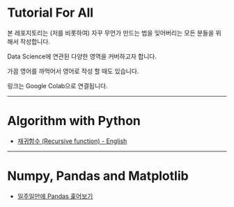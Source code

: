 # Tutorial For All

본 레포지토리는 (저를 비롯하여) 자꾸 무언가 만드는 법을 잊어버리는 모든 분들을 위해서 작성합니다.

Data Science에 연관된 다양한 영역을 커버하고자 합니다.

가끔 영어를 까먹어서 영어로 작성 할 때도 있습니다.

링크는 Google Colab으로 연결됩니다.

---
# Algorithm with Python 

* [재귀함수 (Recursive function) - English](https://colab.research.google.com/drive/12Lx_Zi30cMEOW-QhmMzU1fT-Syu65Enc?usp=sharing)

---
# Numpy, Pandas and Matplotlib

* [일주일만에 Pandas 훑어보기](https://drive.google.com/drive/folders/13uZNB7oCpBg80cUTV0Tg9QKMMezuPBgD?usp=sharing)
